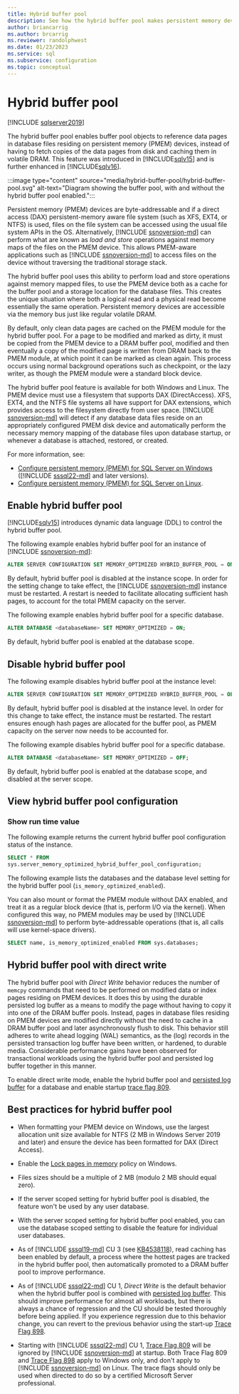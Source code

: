 ```yaml
---
title: Hybrid buffer pool
description: See how the hybrid buffer pool makes persistent memory devices accessible via the memory bus. Turn this SQL Server feature on or off, and view best practices.
author: briancarrig
ms.author: brcarrig
ms.reviewer: randolphwest
ms.date: 01/23/2023
ms.service: sql
ms.subservice: configuration
ms.topic: conceptual
---
```

# Hybrid buffer pool

[!INCLUDE [sqlserver2019](../../includes/applies-to-version/sqlserver2019-and-later.md)]

The hybrid buffer pool enables buffer pool objects to reference data pages in database files residing on persistent memory (PMEM) devices, instead of having to fetch copies of the data pages from disk and caching them in volatile DRAM. This feature was introduced in [!INCLUDE[sqlv15](../../includes/sssql19-md.md)] and is further enhanced in [!INCLUDE[sqlv16](../../includes/sssql22-md.md)].

:::image type="content" source="media/hybrid-buffer-pool/hybrid-buffer-pool.svg" alt-text="Diagram showing the buffer pool, with and without the hybrid buffer pool enabled.":::

Persistent memory (PMEM) devices are byte-addressable and if a direct access (DAX) persistent-memory aware file system (such as XFS, EXT4, or NTFS) is used, files on the file system can be accessed using the usual file system APIs in the OS. Alternatively, [!INCLUDE [ssnoversion-md](../../includes/ssnoversion-md.md)] can perform what are known as *load and store* operations against memory maps of the files on the PMEM device. This allows PMEM-aware applications such as [!INCLUDE [ssnoversion-md](../../includes/ssnoversion-md.md)] to access files on the device without traversing the traditional storage stack.

The hybrid buffer pool uses this ability to perform load and store operations against memory mapped files, to use the PMEM device both as a cache for the buffer pool and a storage location for the database files. This creates the unique situation where both a logical read and a physical read become essentially the same operation. Persistent memory devices are accessible via the memory bus just like regular volatile DRAM.

By default, only clean data pages are cached on the PMEM module for the hybrid buffer pool. For a page to be modified and marked as dirty, it must be copied from the PMEM device to a DRAM buffer pool, modified and then eventually a copy of the modified page is written from DRAM back to the PMEM module, at which point it can be marked as clean again. This process occurs using normal background operations such as checkpoint, or the lazy writer, as though the PMEM module were a standard block device.

The hybrid buffer pool feature is available for both Windows and Linux. The PMEM device must use a filesystem that supports DAX (DirectAccess). XFS, EXT4, and the NTFS file systems all have support for DAX extensions, which provides access to the filesystem directly from user space. [!INCLUDE [ssnoversion-md](../../includes/ssnoversion-md.md)] will detect if any database data files reside on an appropriately configured PMEM disk device and automatically perform the necessary memory mapping of the database files upon database startup, or whenever a database is attached, restored, or created.

For more information, see:

- [Configure persistent memory (PMEM) for SQL Server on Windows](configure-persistent-memory.md) ([!INCLUDE [sssql22-md](../../includes/sssql22-md.md)] and later versions).
- [Configure persistent memory (PMEM) for SQL Server on Linux](../../linux/sql-server-linux-configure-pmem.md).

## Enable hybrid buffer pool

[!INCLUDE[sqlv15](../../includes/sssql19-md.md)] introduces dynamic data language (DDL) to control the hybrid buffer pool.

The following example enables hybrid buffer pool for an instance of [!INCLUDE [ssnoversion-md](../../includes/ssnoversion-md.md)]:

```sql
ALTER SERVER CONFIGURATION SET MEMORY_OPTIMIZED HYBRID_BUFFER_POOL = ON;
```

By default, hybrid buffer pool is disabled at the instance scope. In order for the setting change to take effect, the [!INCLUDE [ssnoversion-md](../../includes/ssnoversion-md.md)] instance must be restarted. A restart is needed to facilitate allocating sufficient hash pages, to account for the total PMEM capacity on the server.

The following example enables hybrid buffer pool for a specific database.

```sql
ALTER DATABASE <databaseName> SET MEMORY_OPTIMIZED = ON;
```

By default, hybrid buffer pool is enabled at the database scope.

## Disable hybrid buffer pool

The following example disables hybrid buffer pool at the instance level:

```sql
ALTER SERVER CONFIGURATION SET MEMORY_OPTIMIZED HYBRID_BUFFER_POOL = OFF;
```

By default, hybrid buffer pool is disabled at the instance level. In order for this change to take effect, the instance must be restarted. The restart ensures enough hash pages are allocated for the buffer pool, as PMEM capacity on the server now needs to be accounted for.

The following example disables hybrid buffer pool for a specific database.

```sql
ALTER DATABASE <databaseName> SET MEMORY_OPTIMIZED = OFF;
```

By default, hybrid buffer pool is enabled at the database scope, and disabled at the server scope.

## View hybrid buffer pool configuration

### Show run time value

The following example returns the current hybrid buffer pool configuration status of the instance.

```sql
SELECT * FROM
sys.server_memory_optimized_hybrid_buffer_pool_configuration;
```

The following example lists the databases and the database level setting for the hybrid buffer pool (`is_memory_optimized_enabled`).

You can also mount or format the PMEM module without DAX enabled, and treat it as a regular block device (that is, perform I/O via the kernel). When configured this way, no PMEM modules may be used by [!INCLUDE [ssnoversion-md](../../includes/ssnoversion-md.md)] to perform byte-addressable operations (that is, all calls will use kernel-space drivers).

```sql
SELECT name, is_memory_optimized_enabled FROM sys.databases;
```

## Hybrid buffer pool with direct write

The hybrid buffer pool with *Direct Write* behavior reduces the number of `memcpy` commands that need to be performed on modified data or index pages residing on PMEM devices. It does this by using the durable persisted log buffer as a means to modify the page without having to copy it into one of the DRAM buffer pools. Instead, pages in database files residing on PMEM devices are modified directly without the need to cache in a DRAM buffer pool and later asynchronously flush to disk. This behavior still adheres to write ahead logging (WAL) semantics, as the (log) records in the persisted transaction log buffer have been written, or hardened, to durable media. Considerable performance gains have been observed for transactional workloads using the hybrid buffer pool and persisted log buffer together in this manner.

To enable direct write mode, enable the hybrid buffer pool and [persisted log buffer](../../relational-databases/databases/add-persisted-log-buffer.md) for a database and enable startup [trace flag 809](../../t-sql/database-console-commands/dbcc-traceon-trace-flags-transact-sql.md).

## Best practices for hybrid buffer pool

- When formatting your PMEM device on Windows, use the largest allocation unit size available for NTFS (2 MB in Windows Server 2019 and later) and ensure the device has been formatted for DAX (Direct Access).

- Enable the [Lock pages in memory](./enable-the-lock-pages-in-memory-option-windows.md) policy on Windows.

- Files sizes should be a multiple of 2 MB (modulo 2 MB should equal zero).

- If the server scoped setting for hybrid buffer pool is disabled, the feature won't be used by any user database.

- With the server scoped setting for hybrid buffer pool enabled, you can use the database scoped setting to disable the feature for individual user databases.

- As of [!INCLUDE [sssql19-md](../../includes/sssql19-md.md)] CU 3 (see [KB4538118](https://support.microsoft.com/help/4538118)), read caching has been enabled by default, a process where the hottest pages are tracked in the hybrid buffer pool, then automatically promoted to a DRAM buffer pool to improve performance.

- As of [!INCLUDE [sssql22-md](../../includes/sssql22-md.md)] CU 1, *Direct Write* is the default behavior when the hybrid buffer pool is combined with [persisted log buffer](../../relational-databases/databases/add-persisted-log-buffer.md). This should improve performance for almost all workloads, but there is always a chance of regression and the CU should be tested thoroughly before being applied. If you experience regression due to this behavior change, you can revert to the previous behavior using the start-up [Trace Flag 898](../../t-sql/database-console-commands/dbcc-traceon-trace-flags-transact-sql.md#tf898).

- Starting with [!INCLUDE [sssql22-md](../../includes/sssql22-md.md)] CU 1, [Trace Flag 809](../../t-sql/database-console-commands/dbcc-traceon-trace-flags-transact-sql.md#tf809) will be ignored by [!INCLUDE [ssnoversion-md](../../includes/ssnoversion-md.md)] at startup. Both Trace Flag 809 and [Trace Flag 898](../../t-sql/database-console-commands/dbcc-traceon-trace-flags-transact-sql.md#tf898) apply to Windows only, and don't apply to [!INCLUDE [ssnoversion-md](../../includes/ssnoversion-md.md)] on Linux. The trace flags should only be used when directed to do so by a certified Microsoft Server professional.
